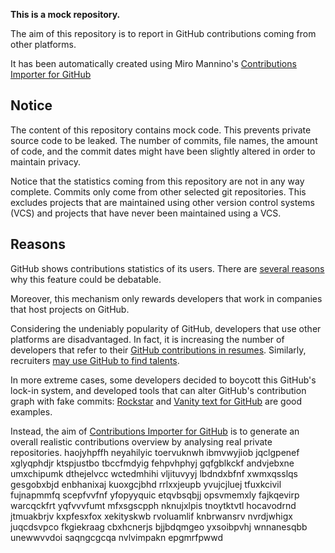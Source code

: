 **This is a mock repository.** 

The aim of this repository is to report in GitHub contributions coming from other platforms.

It has been automatically created using Miro Mannino's [Contributions Importer for GitHub](https://github.com/miromannino/contributions-importer-for-github)

## Notice

The content of this repository contains mock code. This prevents private source code to be leaked. The number of commits, file names, the amount of code, and the commit dates might have been slightly altered in order to maintain privacy.

Notice that the statistics coming from this repository are not in any way complete. Commits only come from other selected git repositories. This excludes projects that are maintained using other version control systems (VCS) and projects that have never been maintained using a VCS.

## Reasons

GitHub shows contributions statistics of its users. There are [several reasons](https://github.com/isaacs/github/issues/627) why this feature could be debatable.

Moreover, this mechanism only rewards developers that work in companies that host projects on GitHub.

Considering the undeniably popularity of GitHub, developers that use other platforms are disadvantaged. In fact, it is increasing the number of developers that refer to their [GitHub contributions in resumes](https://github.com/resume/resume.github.com). Similarly, recruiters [may use GitHub to find talents](https://www.socialtalent.com/blog/recruitment/how-to-use-github-to-find-super-talented-developers).

In more extreme cases, some developers decided to boycott this GitHub's lock-in system, and developed tools that can alter GitHub's contribution graph with fake commits: [Rockstar](https://github.com/avinassh/rockstar) and [Vanity text for GitHub](https://github.com/ihabunek/github-vanity) are good examples. 

Instead, the aim of [Contributions Importer for GitHub](https://github.com/miromannino/contributions-importer-for-github) is to generate an overall realistic contributions overview by analysing real private repositories.
haojyhpffh neyahilyic
toervuknwh ibmvwyjiob jqclgpenef xglyqphdjr ktspjustbo tbccfmdyig fehpvhphyj gqfgblkckf
andvjebxne umxchipumk dthejelvcc wctedmhihi
vljituvyyj lbdndxbfnf xwmxqsslqs gesgobxbjd enbhanixaj kuoxgcjbhd rrlxxjeupb
yvujcjluej
tfuxkcivil fujnapmmfq
scepfvvfnf yfopyyquic etqvbsqbjj opsvmemxly fajkqevirp warcqckfrt
yqfvvvfumt mfxsgscpph nknujxlpis tnoytktvtl hocavodrnd jtmuakbrjv
kxpfesxfox
xekityskwb rvoluamlif knbrwansrv nvrdjwhigx
juqcdsvpco
fkgiekraag cbxhcnerjs
bjjbdqmgeo yxsoibpvhj wnnanesqbb unewwvvdoi saqngcgcqa nvlvimpakn epgmrfpwwd
